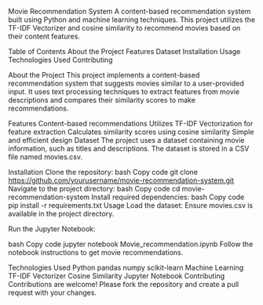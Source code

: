 Movie Recommendation System
A content-based recommendation system built using Python and machine learning techniques. This project utilizes the TF-IDF Vectorizer and cosine similarity to recommend movies based on their content features.

Table of Contents
About the Project
Features
Dataset
Installation
Usage
Technologies Used
Contributing

About the Project
This project implements a content-based recommendation system that suggests movies similar to a user-provided input. It uses text processing techniques to extract features from movie descriptions and compares their similarity scores to make recommendations.

Features
Content-based recommendations
Utilizes TF-IDF Vectorization for feature extraction
Calculates similarity scores using cosine similarity
Simple and efficient design
Dataset
The project uses a dataset containing movie information, such as titles and descriptions. The dataset is stored in a CSV file named movies.csv.

Installation
Clone the repository:
bash
Copy code
git clone https://github.com/yourusername/movie-recommendation-system.git
Navigate to the project directory:
bash
Copy code
cd movie-recommendation-system
Install required dependencies:
bash
Copy code
pip install -r requirements.txt
Usage
Load the dataset: Ensure movies.csv is available in the project directory.

Run the Jupyter Notebook:

bash
Copy code
jupyter notebook Movie_recommendation.ipynb
Follow the notebook instructions to get movie recommendations.

Technologies Used
Python
pandas
numpy
scikit-learn
Machine Learning
TF-IDF Vectorizer
Cosine Similarity
Jupyter Notebook
Contributing
Contributions are welcome! Please fork the repository and create a pull request with your changes.
